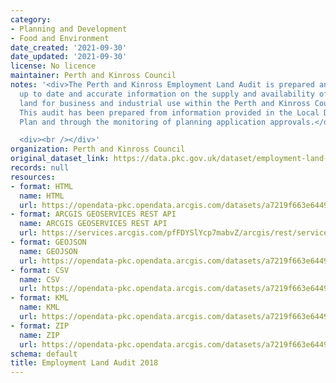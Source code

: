 ```yaml
---
category:
- Planning and Development
- Food and Environment
date_created: '2021-09-30'
date_updated: '2021-09-30'
license: No licence
maintainer: Perth and Kinross Council
notes: '<div>The Perth and Kinross Employment Land Audit is prepared annually to provide
  up to date and accurate information on the supply and availability of employment
  land for business and industrial use within the Perth and Kinross Council area.
  This audit has been prepared from information provided in the Local Development
  Plan and through the monitoring of planning application approvals.</div>

  <div><br /></div>'
organization: Perth and Kinross Council
original_dataset_link: https://data.pkc.gov.uk/dataset/employment-land-audit-2018
records: null
resources:
- format: HTML
  name: HTML
  url: https://opendata-pkc.opendata.arcgis.com/datasets/a7219f663e64499f85ef3745e99c12ed_0
- format: ARCGIS GEOSERVICES REST API
  name: ARCGIS GEOSERVICES REST API
  url: https://services.arcgis.com/pfFDYSlYcp7mabvZ/arcgis/rest/services/ELA_2018/FeatureServer/0
- format: GEOJSON
  name: GEOJSON
  url: https://opendata-pkc.opendata.arcgis.com/datasets/a7219f663e64499f85ef3745e99c12ed_0.geojson?outSR=%7B%22latestWkid%22%3A27700%2C%22wkid%22%3A27700%7D
- format: CSV
  name: CSV
  url: https://opendata-pkc.opendata.arcgis.com/datasets/a7219f663e64499f85ef3745e99c12ed_0.csv?outSR=%7B%22latestWkid%22%3A27700%2C%22wkid%22%3A27700%7D
- format: KML
  name: KML
  url: https://opendata-pkc.opendata.arcgis.com/datasets/a7219f663e64499f85ef3745e99c12ed_0.kml?outSR=%7B%22latestWkid%22%3A27700%2C%22wkid%22%3A27700%7D
- format: ZIP
  name: ZIP
  url: https://opendata-pkc.opendata.arcgis.com/datasets/a7219f663e64499f85ef3745e99c12ed_0.zip?outSR=%7B%22latestWkid%22%3A27700%2C%22wkid%22%3A27700%7D
schema: default
title: Employment Land Audit 2018
---
```

